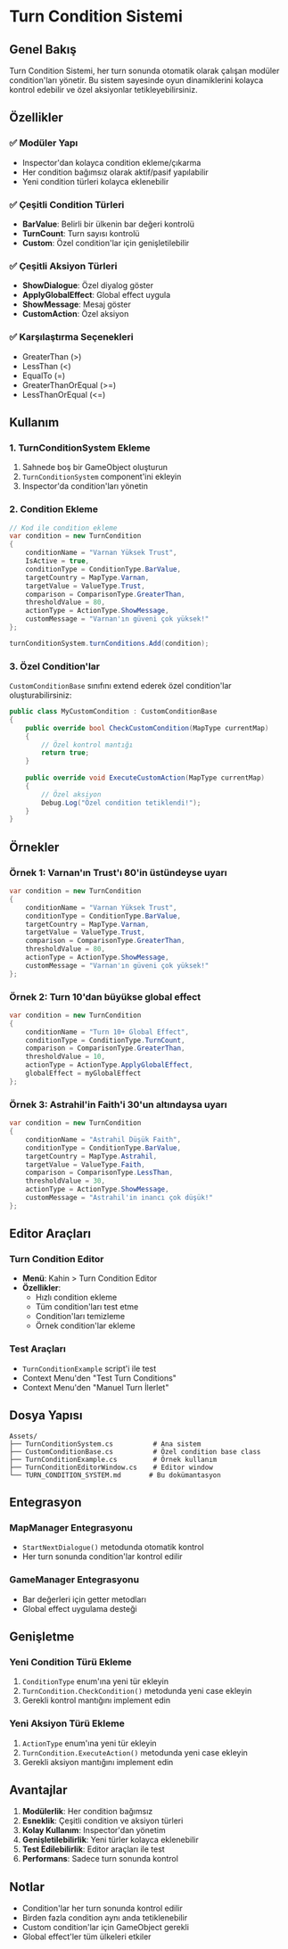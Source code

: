 # Turn Condition Sistemi

## Genel Bakış

Turn Condition Sistemi, her turn sonunda otomatik olarak çalışan modüler condition'ları yönetir. Bu sistem sayesinde oyun dinamiklerini kolayca kontrol edebilir ve özel aksiyonlar tetikleyebilirsiniz.

## Özellikler

### ✅ Modüler Yapı
- Inspector'dan kolayca condition ekleme/çıkarma
- Her condition bağımsız olarak aktif/pasif yapılabilir
- Yeni condition türleri kolayca eklenebilir

### ✅ Çeşitli Condition Türleri
- **BarValue**: Belirli bir ülkenin bar değeri kontrolü
- **TurnCount**: Turn sayısı kontrolü
- **Custom**: Özel condition'lar için genişletilebilir

### ✅ Çeşitli Aksiyon Türleri
- **ShowDialogue**: Özel diyalog göster
- **ApplyGlobalEffect**: Global effect uygula
- **ShowMessage**: Mesaj göster
- **CustomAction**: Özel aksiyon

### ✅ Karşılaştırma Seçenekleri
- GreaterThan (>)
- LessThan (<)
- EqualTo (=)
- GreaterThanOrEqual (>=)
- LessThanOrEqual (<=)

## Kullanım

### 1. TurnConditionSystem Ekleme
1. Sahnede boş bir GameObject oluşturun
2. `TurnConditionSystem` component'ini ekleyin
3. Inspector'da condition'ları yönetin

### 2. Condition Ekleme
```csharp
// Kod ile condition ekleme
var condition = new TurnCondition
{
    conditionName = "Varnan Yüksek Trust",
    IsActive = true,
    conditionType = ConditionType.BarValue,
    targetCountry = MapType.Varnan,
    targetValue = ValueType.Trust,
    comparison = ComparisonType.GreaterThan,
    thresholdValue = 80,
    actionType = ActionType.ShowMessage,
    customMessage = "Varnan'ın güveni çok yüksek!"
};

turnConditionSystem.turnConditions.Add(condition);
```

### 3. Özel Condition'lar
`CustomConditionBase` sınıfını extend ederek özel condition'lar oluşturabilirsiniz:

```csharp
public class MyCustomCondition : CustomConditionBase
{
    public override bool CheckCustomCondition(MapType currentMap)
    {
        // Özel kontrol mantığı
        return true;
    }
    
    public override void ExecuteCustomAction(MapType currentMap)
    {
        // Özel aksiyon
        Debug.Log("Özel condition tetiklendi!");
    }
}
```

## Örnekler

### Örnek 1: Varnan'ın Trust'ı 80'in üstündeyse uyarı
```csharp
var condition = new TurnCondition
{
    conditionName = "Varnan Yüksek Trust",
    conditionType = ConditionType.BarValue,
    targetCountry = MapType.Varnan,
    targetValue = ValueType.Trust,
    comparison = ComparisonType.GreaterThan,
    thresholdValue = 80,
    actionType = ActionType.ShowMessage,
    customMessage = "Varnan'ın güveni çok yüksek!"
};
```

### Örnek 2: Turn 10'dan büyükse global effect
```csharp
var condition = new TurnCondition
{
    conditionName = "Turn 10+ Global Effect",
    conditionType = ConditionType.TurnCount,
    comparison = ComparisonType.GreaterThan,
    thresholdValue = 10,
    actionType = ActionType.ApplyGlobalEffect,
    globalEffect = myGlobalEffect
};
```

### Örnek 3: Astrahil'in Faith'i 30'un altındaysa uyarı
```csharp
var condition = new TurnCondition
{
    conditionName = "Astrahil Düşük Faith",
    conditionType = ConditionType.BarValue,
    targetCountry = MapType.Astrahil,
    targetValue = ValueType.Faith,
    comparison = ComparisonType.LessThan,
    thresholdValue = 30,
    actionType = ActionType.ShowMessage,
    customMessage = "Astrahil'in inancı çok düşük!"
};
```

## Editor Araçları

### Turn Condition Editor
- **Menü**: Kahin > Turn Condition Editor
- **Özellikler**:
  - Hızlı condition ekleme
  - Tüm condition'ları test etme
  - Condition'ları temizleme
  - Örnek condition'lar ekleme

### Test Araçları
- `TurnConditionExample` script'i ile test
- Context Menu'den "Test Turn Conditions"
- Context Menu'den "Manuel Turn İlerlet"

## Dosya Yapısı

```
Assets/
├── TurnConditionSystem.cs          # Ana sistem
├── CustomConditionBase.cs          # Özel condition base class
├── TurnConditionExample.cs         # Örnek kullanım
├── TurnConditionEditorWindow.cs    # Editor window
└── TURN_CONDITION_SYSTEM.md       # Bu dokümantasyon
```

## Entegrasyon

### MapManager Entegrasyonu
- `StartNextDialogue()` metodunda otomatik kontrol
- Her turn sonunda condition'lar kontrol edilir

### GameManager Entegrasyonu
- Bar değerleri için getter metodları
- Global effect uygulama desteği

## Genişletme

### Yeni Condition Türü Ekleme
1. `ConditionType` enum'ına yeni tür ekleyin
2. `TurnCondition.CheckCondition()` metodunda yeni case ekleyin
3. Gerekli kontrol mantığını implement edin

### Yeni Aksiyon Türü Ekleme
1. `ActionType` enum'ına yeni tür ekleyin
2. `TurnCondition.ExecuteAction()` metodunda yeni case ekleyin
3. Gerekli aksiyon mantığını implement edin

## Avantajlar

1. **Modülerlik**: Her condition bağımsız
2. **Esneklik**: Çeşitli condition ve aksiyon türleri
3. **Kolay Kullanım**: Inspector'dan yönetim
4. **Genişletilebilirlik**: Yeni türler kolayca eklenebilir
5. **Test Edilebilirlik**: Editor araçları ile test
6. **Performans**: Sadece turn sonunda kontrol

## Notlar

- Condition'lar her turn sonunda kontrol edilir
- Birden fazla condition aynı anda tetiklenebilir
- Custom condition'lar için GameObject gerekli
- Global effect'ler tüm ülkeleri etkiler 